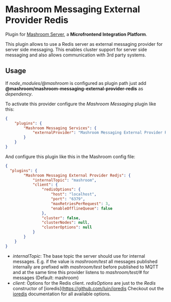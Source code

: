
# Mashroom Messaging External Provider Redis

Plugin for [Mashroom Server](https://www.mashroom-server.com), a **Microfrontend Integration Platform**.

This plugin allows to use a Redis server as external messaging provider for server side messaging.
This enables cluster support for server side messaging and also allows communication with 3rd party systems.

## Usage

If *node_modules/@mashroom* is configured as plugin path just add **@mashroom/mashroom-messaging-external-provider-redis** as *dependency*.

To activate this provider configure the _Mashroom Messaging_ plugin like this:

```json
{
    "plugins": {
        "Mashroom Messaging Services": {
            "externalProvider": "Mashroom Messaging External Provider Redis"
        }
    }
}
```


And configure this plugin like this in the Mashroom config file:

```json
{
  "plugins": {
        "Mashroom Messaging External Provider Redjs": {
            "internalTopic": "mashroom",
            "client": {
                "redisOptions": {
                    "host": "localhost",
                    "port": "6379",
                    "maxRetriesPerRequest": 3,
                    "enableOfflineQueue": false
                },
                "cluster": false,
                "clusterNodes": null,
                "clusterOptions": null
            }
        }
    }
}
```

 * _internalTopic_: The base topic the server should use for internal messages. E.g. if the value is *mashroom/test*
   all messages published internally are prefixed with *mashroom/test* before published to MQTT and at the same time
   this provider listens to *mashroom/test/#* for messages (Default: mashroom)
 * _client_: Options for the Redis client. *redisOptions* are just to the *Redis* constructor of [ioredis](https://github.com/luin/ioredis
   Checkout out the [ioredis](https://github.com/luin/ioredis) documentation for all available options.

